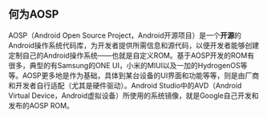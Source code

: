 ## 何为AOSP

AOSP（Android Open Source Project，Android开源项目）是一个**开源**的Android操作系统代码库，为开发者提供所需信息和源代码，以便开发者能够创建定制自己的Android操作系统——也就是自定义ROM。基于AOSP开发的ROM有很多，典型的有Samsung的ONE UI，小米的MIUI以及一加的HydrogenOS等等。AOSP更多地是作为基础，具体到某台设备的UI界面和功能等等，则是由厂商和开发者自行适配（尤其是硬件驱动）。Android Studio中的AVD（Android Virtual Device，Android虚拟设备）所使用的系统镜像，就是Google自己开发和发布的AOSP ROM。

